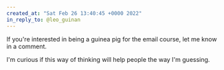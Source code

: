 ```yaml
---
created_at: "Sat Feb 26 13:40:45 +0000 2022"
in_reply_to: @leo_guinan
---
```


If you're interested in being a guinea pig for the email course, let me know in a comment. 

I'm curious if this way of thinking will help people the way I'm guessing.